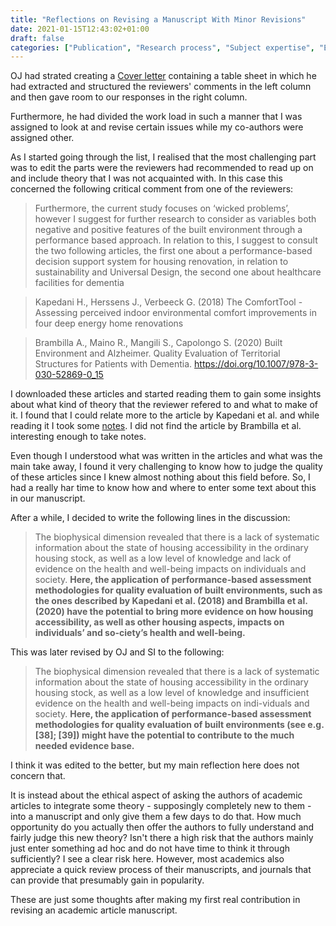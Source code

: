 ```yaml
---
title: "Reflections on Revising a Manuscript With Minor Revisions"
date: 2021-01-15T12:43:02+01:00
draft: false
categories: ["Publication", "Research process", "Subject expertise", "Ethical issues"]
---
```


OJ had strated creating a [Cover letter](/pdfs/210115-cover-letter.pdf) containing a table sheet in which he had extracted and structured the reviewers' comments in the left column and then gave room to our responses in the right column.

Furthermore, he had divided the work load in such a manner that I was assigned to look at and revise certain issues while my co-authors were assigned other. 

As I started going through the list, I realised that the most challenging part was to edit the parts were the reviewers had recommended to read up on and include theory that I was not acquainted with. In this case this concerned the following critical comment from one of the reviewers:

> Furthermore, the current study focuses on ‘wicked problems’, however I suggest for further research to consider as variables both negative and positive features of the built environment through a performance based approach. In relation to this, I suggest to consult the two following articles, the first one about a performance-based decision support system for housing renovation, in relation to sustainability and Universal Design, the second one about healthcare facilities for dementia


> Kapedani H., Herssens J., Verbeeck G. (2018) The ComfortTool - Assessing perceived indoor environmental comfort improvements in four deep energy home renovations


> Brambilla A., Maino R., Mangili S., Capolongo S. (2020) Built Environment and Alzheimer. Quality Evaluation of Territorial Structures for Patients with Dementia. https://doi.org/10.1007/978-3-030-52869-0_15

I downloaded these articles and started reading them to gain some insights about what kind of theory that the reviewer refered to and what to make of it. I found that I could relate more to the article by Kapedani et al. and while reading it I took some [notes](https://github.com/jfrogren/bibnotes/blob/master/kapedani2018.md). I did not find the article by Brambilla et al. interesting enough to take notes. 

Even though I understood what was written in the articles and what was the main take away, I found it very challenging to know how to judge the quality of these articles since I knew almost nothing about this field before. So, I had a really har time to know how and where to enter some text about this in our manuscript. 

After a while, I decided to write the following lines in the discussion:

> The biophysical dimension revealed that there is a lack of systematic information about the state of housing accessibility in the ordinary housing stock, as well as a low level of knowledge and lack of evidence on the health and well-being impacts on individuals and society. **Here, the application of performance-based assessment methodologies for quality evaluation of built environments, such as the ones described by Kapedani et al. (2018) and Brambilla et al. (2020) have the potential to bring more evidence on how housing accessibility, as well as other housing aspects, impacts on individuals’ and so-ciety’s health and well-being.**

This was later revised by OJ and SI to the following:

> The biophysical dimension revealed that there is a lack of systematic information about the state of housing accessibility in the ordinary housing stock, as well as a low level of knowledge and insufficient evidence on the health and well-being impacts on indi-viduals and society. **Here, the application of performance-based assessment methodologies for quality evaluation of built environments (see e.g. [38]; [39]) might have the potential to contribute to the much needed evidence base.**

I think it was edited to the better, but my main reflection here does not concern that. 

It is instead about the ethical aspect of asking the authors of academic articles to integrate some theory - supposingly completely new to them - into a manuscript and only give them a few days to do that. How much opportunity do you actually then offer the authors to fully understand and fairly judge this new theory? Isn't there a high risk that the authors mainly just enter something ad hoc and do not have time to think it through sufficiently? I see a clear risk here. However, most academics also appreciate a quick review process of their manuscripts, and journals that can provide that presumably gain in popularity. 

These are just some thoughts after making my first real contribution in revising an academic article manuscript.
